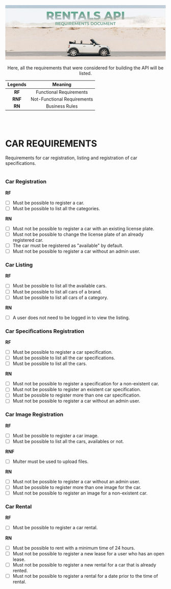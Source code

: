 <p align="center">
 <img src="../assets/rentals_api_requirements_cover.png" alt="Project logo">
</p>

<p align="center">Here, all the requirements that were considered for building the API will be listed.</p>

<div align="center">

| Legends | Meaning |
|:-------:|:-------:|
|**RF**   | Functional Requirements |
|**RNF**   | Not-Functional Requirements |
|**RN**   | Business Rules |

</div>

<br>
<br>

# CAR REQUIREMENTS
Requirements for car registration, listing and registration of car specifications.
<br>
<br>

### Car Registration

**RF**

- [ ] Must be possible to register a car.
- [ ] Must be possible to list all the categories.

**RN**

- [ ] Must not be possible to register a car with an existing license plate.
- [ ] Must not be possible to change the license plate of an already registered car.
- [ ] The car must be registered as "available" by default.
- [ ] Must not be possible to register a car without an admin user.

### Car Listing

**RF**
- [ ] Must be possible to list all the available cars.
- [ ] Must be possible to list all cars of a brand.
- [ ] Must be possible to list all cars of a category.

**RN**
- [ ] A user does not need to be logged in to view the listing.


### Car Specifications Registration

**RF**
- [ ] Must be possible to register a car specification.
- [ ] Must be possible to list all the car specifications.
- [ ] Must be possible to list all the cars.

**RN**

- [ ] Must not be possible to register a specification for a non-existent car.
- [ ] Must not be possible to register an existent car specification.
- [ ] Must be possible to register more than one car specification.
- [ ] Must not be possible to register a car without an admin user.

### Car Image Registration

**RF**
- [ ] Must be possible to register a car image.
- [ ] Must be possible to list all the cars, availables or not.

**RNF**
- [ ] Multer must be used to upload files.

**RN**
- [ ] Must not be possible to register a car without an admin user.
- [ ] Must be possible to register more than one image for the car.
- [ ] Must not be possible to register an image for a non-existent car.

### Car Rental

**RF**
- [ ] Must be possible to register a car rental.

**RN**

- [ ] Must be possible to rent with a minimum time of 24 hours.
- [ ] Must not be possible to register a new lease for a user who has an open lease.
- [ ] Must not be possible to register a new rental for a car that is already rented.
- [ ] Must not be possible to register a rental for a date prior to the time of rental.
